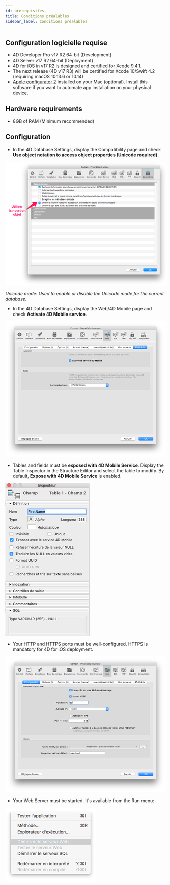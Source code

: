 ```yaml
---
id: prerequisites
title: Conditions préalables
sidebar_label: Conditions préalables
---
```

## Configuration logicielle requise

* 4D Developer Pro v17 R2 64-bit (Development)
* 4D Server v17 R2 64-bit (Deployment) 
* 4D for iOS in v17 R2 is designed and certified for Xcode 9.4.1.
* The next release (4D v17 R3) will be certified for Xcode 10/Swift 4.2 (requiring macOS 10.13.6 or 10.14)
* [Apple configurator 2](https://itunes.apple.com/us/app/apple-configurator-2/id1037126344) installed on your Mac (optional). Install this software if you want to automate app installation on your physical device.

## Hardware requirements

* 8GB of RAM (Minimum recommended)

## Configuration

* In the 4D Database Settings, display the Compatibility page and check **Use object notation to access object properties (Unicode required).**

![Use object notation](assets/prerequisites/Use-object-notation.png)

*Unicode mode: Used to enable or disable the Unicode mode for the current database.*

* In the 4D Database Settings, display the Web/4D Mobile page and check **Activate 4D Mobile service**.

![4D Mobile services](assets/prerequisites/4D-Mobile-services.png)

* Tables and fields must be **exposed with 4D Mobile Service**. Display the Table Inspector in the Structure Editor and select the table to modify. By default, **Expose with 4D Mobile Service** is enabled.

![Expose table fields](assets/prerequisites/Expose-table-fields-4D-mobile.png)

* Your HTTP and HTTPS ports must be well-configured. HTTPS is mandatory for 4D for iOS deployment.

![Web Configuration](assets/prerequisites/Web-Configuration.png)

* Your Web Server must be started. It's available from the Run menu:

![Start web server](assets/prerequisites/Start-web-server.png)